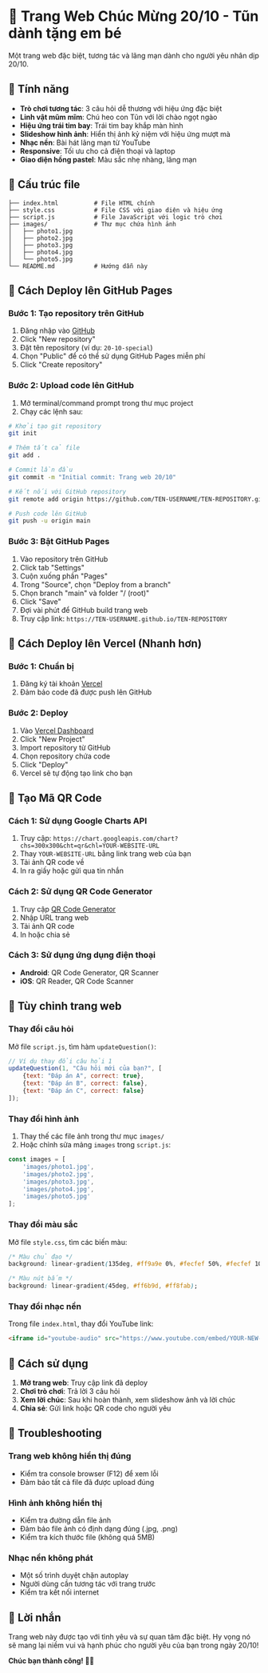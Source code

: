 # 💖 Trang Web Chúc Mừng 20/10 - Tũn dành tặng em bé

Một trang web đặc biệt, tương tác và lãng mạn dành cho người yêu nhân dịp 20/10.

## 🎯 Tính năng

- **Trò chơi tương tác**: 3 câu hỏi dễ thương với hiệu ứng đặc biệt
- **Linh vật mũm mĩm**: Chú heo con Tũn với lời chào ngọt ngào
- **Hiệu ứng trái tim bay**: Trái tim bay khắp màn hình
- **Slideshow hình ảnh**: Hiển thị ảnh kỷ niệm với hiệu ứng mượt mà
- **Nhạc nền**: Bài hát lãng mạn từ YouTube
- **Responsive**: Tối ưu cho cả điện thoại và laptop
- **Giao diện hồng pastel**: Màu sắc nhẹ nhàng, lãng mạn

## 📁 Cấu trúc file

```
├── index.html          # File HTML chính
├── style.css           # File CSS với giao diện và hiệu ứng
├── script.js           # File JavaScript với logic trò chơi
├── images/             # Thư mục chứa hình ảnh
│   ├── photo1.jpg
│   ├── photo2.jpg
│   ├── photo3.jpg
│   ├── photo4.jpg
│   └── photo5.jpg
└── README.md           # Hướng dẫn này
```

## 🚀 Cách Deploy lên GitHub Pages

### Bước 1: Tạo repository trên GitHub
1. Đăng nhập vào [GitHub](https://github.com)
2. Click "New repository"
3. Đặt tên repository (ví dụ: `20-10-special`)
4. Chọn "Public" để có thể sử dụng GitHub Pages miễn phí
5. Click "Create repository"

### Bước 2: Upload code lên GitHub
1. Mở terminal/command prompt trong thư mục project
2. Chạy các lệnh sau:

```bash
# Khởi tạo git repository
git init

# Thêm tất cả file
git add .

# Commit lần đầu
git commit -m "Initial commit: Trang web 20/10"

# Kết nối với GitHub repository
git remote add origin https://github.com/TEN-USERNAME/TEN-REPOSITORY.git

# Push code lên GitHub
git push -u origin main
```

### Bước 3: Bật GitHub Pages
1. Vào repository trên GitHub
2. Click tab "Settings"
3. Cuộn xuống phần "Pages"
4. Trong "Source", chọn "Deploy from a branch"
5. Chọn branch "main" và folder "/ (root)"
6. Click "Save"
7. Đợi vài phút để GitHub build trang web
8. Truy cập link: `https://TEN-USERNAME.github.io/TEN-REPOSITORY`

## 🚀 Cách Deploy lên Vercel (Nhanh hơn)

### Bước 1: Chuẩn bị
1. Đăng ký tài khoản [Vercel](https://vercel.com)
2. Đảm bảo code đã được push lên GitHub

### Bước 2: Deploy
1. Vào [Vercel Dashboard](https://vercel.com/dashboard)
2. Click "New Project"
3. Import repository từ GitHub
4. Chọn repository chứa code
5. Click "Deploy"
6. Vercel sẽ tự động tạo link cho bạn

## 📱 Tạo Mã QR Code

### Cách 1: Sử dụng Google Charts API
1. Truy cập: `https://chart.googleapis.com/chart?chs=300x300&cht=qr&chl=YOUR-WEBSITE-URL`
2. Thay `YOUR-WEBSITE-URL` bằng link trang web của bạn
3. Tải ảnh QR code về
4. In ra giấy hoặc gửi qua tin nhắn

### Cách 2: Sử dụng QR Code Generator
1. Truy cập [QR Code Generator](https://www.qr-code-generator.com/)
2. Nhập URL trang web
3. Tải ảnh QR code
4. In hoặc chia sẻ

### Cách 3: Sử dụng ứng dụng điện thoại
- **Android**: QR Code Generator, QR Scanner
- **iOS**: QR Reader, QR Code Scanner

## 🎨 Tùy chỉnh trang web

### Thay đổi câu hỏi
Mở file `script.js`, tìm hàm `updateQuestion()`:

```javascript
// Ví dụ thay đổi câu hỏi 1
updateQuestion(1, "Câu hỏi mới của bạn?", [
    {text: "Đáp án A", correct: true},
    {text: "Đáp án B", correct: false},
    {text: "Đáp án C", correct: false}
]);
```

### Thay đổi hình ảnh
1. Thay thế các file ảnh trong thư mục `images/`
2. Hoặc chỉnh sửa mảng `images` trong `script.js`:

```javascript
const images = [
    'images/photo1.jpg',
    'images/photo2.jpg', 
    'images/photo3.jpg',
    'images/photo4.jpg',
    'images/photo5.jpg'
];
```

### Thay đổi màu sắc
Mở file `style.css`, tìm các biến màu:

```css
/* Màu chủ đạo */
background: linear-gradient(135deg, #ff9a9e 0%, #fecfef 50%, #fecfef 100%);

/* Màu nút bấm */
background: linear-gradient(45deg, #ff6b9d, #ff8fab);
```

### Thay đổi nhạc nền
Trong file `index.html`, thay đổi YouTube link:

```html
<iframe id="youtube-audio" src="https://www.youtube.com/embed/YOUR-NEW-VIDEO-ID?autoplay=1&loop=1&playlist=YOUR-NEW-VIDEO-ID"></iframe>
```

## 🎯 Cách sử dụng

1. **Mở trang web**: Truy cập link đã deploy
2. **Chơi trò chơi**: Trả lời 3 câu hỏi
3. **Xem lời chúc**: Sau khi hoàn thành, xem slideshow ảnh và lời chúc
4. **Chia sẻ**: Gửi link hoặc QR code cho người yêu

## 🔧 Troubleshooting

### Trang web không hiển thị đúng
- Kiểm tra console browser (F12) để xem lỗi
- Đảm bảo tất cả file đã được upload đúng

### Hình ảnh không hiển thị
- Kiểm tra đường dẫn file ảnh
- Đảm bảo file ảnh có định dạng đúng (.jpg, .png)
- Kiểm tra kích thước file (không quá 5MB)

### Nhạc nền không phát
- Một số trình duyệt chặn autoplay
- Người dùng cần tương tác với trang trước
- Kiểm tra kết nối internet

## 💝 Lời nhắn

Trang web này được tạo với tình yêu và sự quan tâm đặc biệt. Hy vọng nó sẽ mang lại niềm vui và hạnh phúc cho người yêu của bạn trong ngày 20/10!

**Chúc bạn thành công! 💖🐷**
